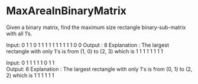 # MaxAreaInBinaryMatrix

Given a binary matrix, find the maximum size rectangle binary-sub-matrix with all 1’s. 

Input:
0 1 1 0
1 1 1 1
1 1 1 1
1 1 0 0
Output :
8
Explanation : 
The largest rectangle with only 1's is from 
(1, 0) to (2, 3) which is
1 1 1 1
1 1 1 1 

Input:
0 1 1
1 1 1
0 1 1      
Output:
6
Explanation : 
The largest rectangle with only 1's is from 
(0, 1) to (2, 2) which is
1 1
1 1
1 1
